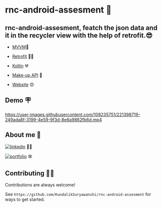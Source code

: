 # rnc-android-assesment 📄

## rnc-android-assesment, featch the json data and it in the recycler view with the help of retrofit.😎

- [MVVM](https://developer.android.com/topic/libraries/architecture/viewmodel?gclid=Cj0KCQiAgOefBhDgARIsAMhqXA7496mFs9gTK_nZNeO1CdnK8hqmVnAEXC7UKPvfWXob34hE7OUNW8caAsnTEALw_wcB&gclsrc=aw.ds)🔖

- [Retrofit](https://square.github.io/retrofit/) 💁‍♂️

- [Kotlin](https://kotlinlang.org/docs/home.html) ⚒️

- [Make-up API](https://makeup-api.herokuapp.com/api/v1/products.json?brand=maybelline) 💄

- [Website](https://makeup-api.herokuapp.com) 😍

## Demo 🪧

https://user-images.githubusercontent.com/108235751/221398719-249ada8f-3199-4e59-9f3d-8e6a9862fb6d.mp4



## About me 🚀


[![linkedin](https://img.shields.io/badge/linkedin-0A66C2?style=for-the-badge&logo=linkedin&logoColor=white)](https://www.linkedin.com/in/kundalik-gaurav-suryawanshi-ba324b244/) 🧑‍💻

[![portfolio](https://img.shields.io/badge/my_portfolio-000?style=for-the-badge&logo=ko-fi&logoColor=white)](https://kundaliksuryawanshi.super.site/) 🕸️



## Contributing 💁‍♂️

Contributions are always welcome!

See `https://github.com/KundalikSuryawanshi/rnc-android-assesment` for ways to get started.
